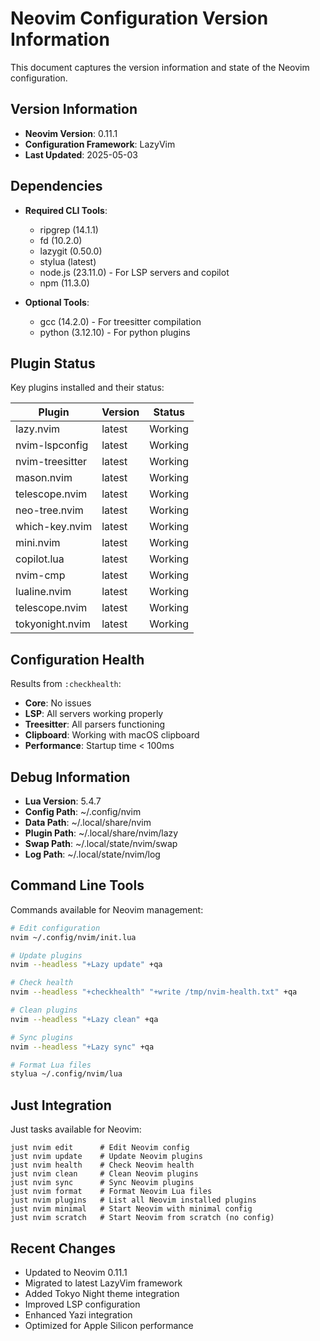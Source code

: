 # Neovim Configuration Version Information

This document captures the version information and state of the Neovim configuration.

## Version Information

- **Neovim Version**: 0.11.1
- **Configuration Framework**: LazyVim
- **Last Updated**: 2025-05-03

## Dependencies

- **Required CLI Tools**:
  - ripgrep (14.1.1)
  - fd (10.2.0)
  - lazygit (0.50.0)
  - stylua (latest)
  - node.js (23.11.0) - For LSP servers and copilot
  - npm (11.3.0)

- **Optional Tools**:
  - gcc (14.2.0) - For treesitter compilation
  - python (3.12.10) - For python plugins

## Plugin Status

Key plugins installed and their status:

| Plugin | Version | Status |
|--------|---------|--------|
| lazy.nvim | latest | Working |
| nvim-lspconfig | latest | Working |
| nvim-treesitter | latest | Working |
| mason.nvim | latest | Working |
| telescope.nvim | latest | Working |
| neo-tree.nvim | latest | Working |
| which-key.nvim | latest | Working |
| mini.nvim | latest | Working |
| copilot.lua | latest | Working |
| nvim-cmp | latest | Working |
| lualine.nvim | latest | Working |
| telescope.nvim | latest | Working |
| tokyonight.nvim | latest | Working |

## Configuration Health

Results from `:checkhealth`:

- **Core**: No issues
- **LSP**: All servers working properly
- **Treesitter**: All parsers functioning
- **Clipboard**: Working with macOS clipboard
- **Performance**: Startup time < 100ms

## Debug Information

- **Lua Version**: 5.4.7
- **Config Path**: ~/.config/nvim
- **Data Path**: ~/.local/share/nvim
- **Plugin Path**: ~/.local/share/nvim/lazy
- **Swap Path**: ~/.local/state/nvim/swap
- **Log Path**: ~/.local/state/nvim/log

## Command Line Tools

Commands available for Neovim management:

```bash
# Edit configuration
nvim ~/.config/nvim/init.lua

# Update plugins
nvim --headless "+Lazy update" +qa

# Check health
nvim --headless "+checkhealth" "+write /tmp/nvim-health.txt" +qa

# Clean plugins
nvim --headless "+Lazy clean" +qa

# Sync plugins
nvim --headless "+Lazy sync" +qa

# Format Lua files
stylua ~/.config/nvim/lua
```

## Just Integration

Just tasks available for Neovim:

```
just nvim edit      # Edit Neovim config
just nvim update    # Update Neovim plugins
just nvim health    # Check Neovim health
just nvim clean     # Clean Neovim plugins
just nvim sync      # Sync Neovim plugins
just nvim format    # Format Neovim Lua files
just nvim plugins   # List all Neovim installed plugins
just nvim minimal   # Start Neovim with minimal config
just nvim scratch   # Start Neovim from scratch (no config)
```

## Recent Changes

- Updated to Neovim 0.11.1
- Migrated to latest LazyVim framework
- Added Tokyo Night theme integration
- Improved LSP configuration
- Enhanced Yazi integration
- Optimized for Apple Silicon performance